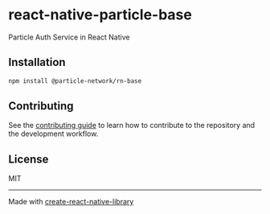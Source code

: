 # react-native-particle-base

Particle Auth Service in React Native

## Installation

```sh
npm install @particle-network/rn-base
```


## Contributing

See the [contributing guide](CONTRIBUTING.md) to learn how to contribute to the repository and the development workflow.

## License

MIT

---

Made with [create-react-native-library](https://github.com/callstack/react-native-builder-bob)
